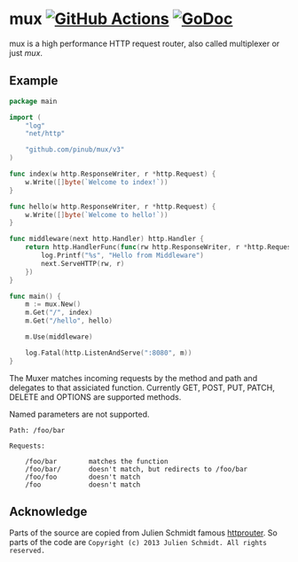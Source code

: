 # mux [![GitHub Actions](https://github.com/pinub/mux/workflows/CI/badge.svg)](https://github.com/pinub/mux/actions) [![GoDoc](https://godoc.org/github.com/pinub/mux?status.svg)](https://godoc.org/github.com/pinub/mux)

mux is a high performance HTTP request router, also called multiplexer or just _mux_.

## Example

~~~go
package main

import (
	"log"
	"net/http"

	"github.com/pinub/mux/v3"
)

func index(w http.ResponseWriter, r *http.Request) {
	w.Write([]byte(`Welcome to index!`))
}

func hello(w http.ResponseWriter, r *http.Request) {
	w.Write([]byte(`Welcome to hello!`))
}

func middleware(next http.Handler) http.Handler {
	return http.HandlerFunc(func(rw http.ResponseWriter, r *http.Request) {
		log.Printf("%s", "Hello from Middleware")
		next.ServeHTTP(rw, r)
	})
}

func main() {
	m := mux.New()
	m.Get("/", index)
	m.Get("/hello", hello)

	m.Use(middleware)

	log.Fatal(http.ListenAndServe(":8080", m))
}
~~~

The Muxer matches incoming requests by the method and path and delegates to that assiciated function. Currently GET, POST, PUT, PATCH, DELETE and OPTIONS are supported methods.

Named parameters are not supported.

~~~
Path: /foo/bar

Requests:

    /foo/bar        matches the function
    /foo/bar/       doesn't match, but redirects to /foo/bar
    /foo/foo        doesn't match
    /foo            doesn't match
~~~

## Acknowledge

Parts of the source are copied from Julien Schmidt famous [httprouter](https://github.com/julienschmidt/httprouter). So parts of the code are `Copyright (c) 2013 Julien Schmidt. All rights reserved.`

